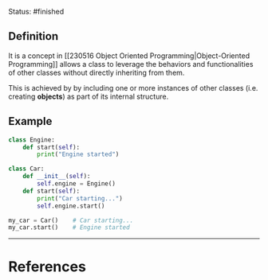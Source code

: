 Status: #finished 
## Definition
It is a concept in [[230516 Object Oriented Programming|Object-Oriented Programming]] allows a class to leverage the behaviors and functionalities of other classes without directly inheriting from them.

This is achieved by by including one or more instances of other classes (i.e. creating **objects**) as part of its internal structure. 

## Example
```Python
class Engine:
    def start(self):
        print("Engine started")

class Car:
    def __init__(self):
        self.engine = Engine()
    def start(self):
        print("Car starting...")
        self.engine.start()

my_car = Car()    # Car starting...
my_car.start()    # Engine started
```


---
# References
